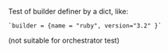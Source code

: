 Test of builder definer by a dict, like:

    `builder = {name = "ruby", version="3.2" }`

(not suitable for orchestrator test)
